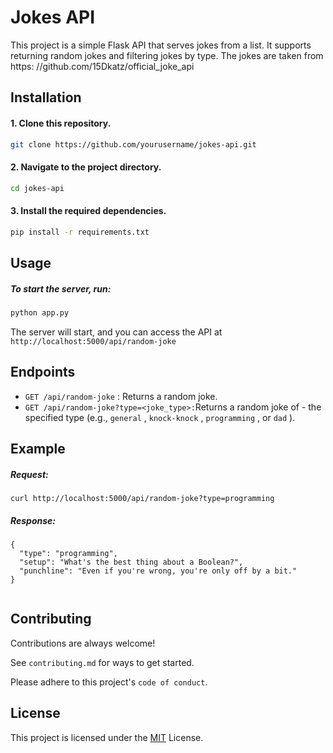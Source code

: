 
# Jokes API

This project is a simple Flask API that serves jokes from a list. It supports returning random jokes and filtering jokes by type. The jokes are taken from https: //github.com/15Dkatz/official_joke_api


## Installation

#### 1. Clone this repository.


```bash
git clone https://github.com/yourusername/jokes-api.git

```
#### 2. Navigate to the project directory.
```bash
cd jokes-api

```
#### 3. Install the required dependencies.
```bash
pip install -r requirements.txt

```

## Usage

##### To start the server, run:
```python
python app.py

```
The server will start, and you can access the API at ` http://localhost:5000/api/random-joke` 


## Endpoints
-  `GET /api/random-joke` : Returns a random joke.
-  ` GET /api/random-joke?type=<joke_type>: `Returns a random joke of - the specified type (e.g., `general` , `knock-knock` , `programming` , or `dad` ).
## Example

##### Request:

```
curl http://localhost:5000/api/random-joke?type=programming

```
##### Response:

```
{
  "type": "programming",
  "setup": "What's the best thing about a Boolean?",
  "punchline": "Even if you're wrong, you're only off by a bit."
}


```
## Contributing

Contributions are always welcome!

See `contributing.md` for ways to get started.

Please adhere to this project's `code of conduct`.


## License

This project is licensed under the [MIT](https://choosealicense.com/licenses/mit/) License.



 
